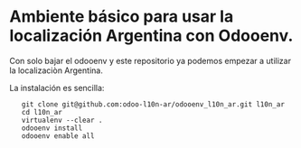 # Ambiente básico para usar la localización Argentina con Odooenv.

Con solo bajar el odooenv y este repositorio ya podemos empezar a utilizar la localizaciòn Argentina.

La instalación es sencilla:

```
   git clone git@github.com:odoo-l10n-ar/odooenv_l10n_ar.git l10n_ar
   cd l10n_ar
   virtualenv --clear .
   odooenv install
   odooenv enable all
```


